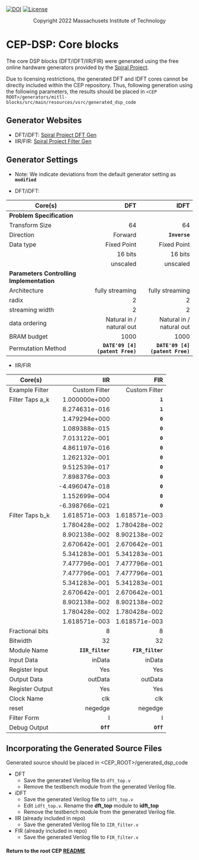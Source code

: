 [//]: # (Copyright 2022 Massachusets Institute of Technology)
[//]: # (SPDX short identifier: BSD-2-Clause)

[![DOI](https://zenodo.org/badge/108179132.svg)](https://zenodo.org/badge/latestdoi/108179132)
[![License](https://img.shields.io/badge/License-BSD%202--Clause-orange.svg)](https://opensource.org/licenses/BSD-2-Clause)

<p align="center">
   Copyright 2022 Massachusets Institute of Technology
</p>

# CEP-DSP: Core blocks

The core DSP blocks (DFT/IDFT/IIR/FIR) were generated using the free online hardware generators provided by the [Spiral Project](http://www.spiral.net/). 

Due to licensing restrictions, the generated DFT and IDFT cores cannot be directly included within the CEP repository.  Thus, following generation using the following parameters, the results should be placed in `<CEP ROOT>/generators/mitll-blocks/src/main/resources/vsrc/generated_dsp_code`

## Generator Websites
* DFT/iDFT: [Spiral Project DFT Gen](http://www.spiral.net/hardware/dftgen.html)
* IIR/FIR: [Spiral Project Filter Gen](http://www.spiral.net/hardware/filter.html)

## Generator Settings
* Note: We indicate deviations from the default generator setting as **`modified`**

* DFT/iDFT:

Core(s)  |DFT |IDFT
---------|---:|----:
**Problem Specification**||
Transform Size|64|64
Direction|Forward|**`Inverse`**
Data type|Fixed Point|Fixed Point
||16 bits|16 bits
||unscaled|unscaled
**Parameters Controlling Implementation**||
Architecture|fully streaming|fully streaming
radix|2|2
streaming width|2|2
data ordering|Natural in / natural out|Natural in / natural out
BRAM budget|1000|1000
Permutation Method|**`DATE'09 [4] (patent Free)`**|**`DATE'09 [4] (patent Free)`**

* IIR/FIR

Core(s)  |IIR |FIR
---------|---:|---:
Example Filter| Custom Filter| Custom Filter
Filter Taps a_k|1.000000e+000|**`1`**
||8.274631e-016|**`1`**
||1.479294e+000|**`0`**
||1.089388e-015|**`0`**
||7.013122e-001|**`0`**
||4.861197e-016|**`0`**
||1.262132e-001|**`0`**
||9.512539e-017|**`0`**
||7.898376e-003|**`0`**
||-4.496047e-018|**`0`**
||1.152699e-004|**`0`**
||-6.398766e-021|**`0`**
Filter Taps b_k|1.618571e-003|1.618571e-003
||1.780428e-002|1.780428e-002
||8.902138e-002|8.902138e-002
||2.670642e-001|2.670642e-001
||5.341283e-001|5.341283e-001
||7.477796e-001|7.477796e-001
||7.477796e-001|7.477796e-001
||5.341283e-001|5.341283e-001
||2.670642e-001|2.670642e-001
||8.902138e-002|8.902138e-002
||1.780428e-002|1.780428e-002
||1.618571e-003|1.618571e-003
Fractional bits|8|8
Bitwidth|32|32
Module Name|**`IIR_filter`**|**`FIR_filter`**
Input Data|inData|inData
Register Input|Yes|Yes
Output Data|outData|outData
Register Output|Yes|Yes
Clock Name|clk|clk
reset|negedge|negedge
Filter Form|I|I
Debug Output|**`Off`**|**`Off`**

## Incorporating the Generated Source Files

Generated source should be placed in <CEP_ROOT>/generated_dsp_code

* DFT 
  * Save the generated Verilog file to `dft_top.v`
  * Remove the testbench module from the generated Verilog file.
* iDFT
  * Save the generated Verilog file to `idft_top.v`
  * Edit `idft_top.v`.  Rename the **dft_top** module to **idft_top**
  * Remove the testbench module from the generated Verilog file.
* IIR (already included in repo)
  * Save the generated Verilog file to `IIR_filter.v`
* FIR (already included in repo)
  * Save the generated Verilog file to `FIR_filter.v`

#### Return to the root CEP [README](../../../../../../../README.md)